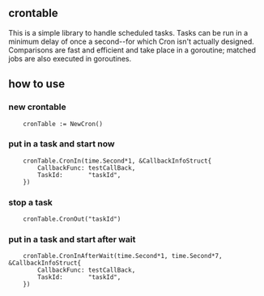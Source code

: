 ## crontable

This is a simple library to handle scheduled tasks. Tasks can be run in a minimum delay of once a second--for which Cron isn't actually designed. Comparisons are fast and efficient and take place in a goroutine; matched jobs are also executed in goroutines.

## how to use

### new crontable
```golang
    cronTable := NewCron()
```

### put in a task and start now
```golang
	cronTable.CronIn(time.Second*1, &CallbackInfoStruct{
		CallbackFunc: testCallBack,
		TaskId:       "taskId",
	})
```
### stop a task 
```golang
	cronTable.CronOut("taskId")
```

###  put in a task and start after wait
```golang
	cronTable.CronInAfterWait(time.Second*1, time.Second*7, &CallbackInfoStruct{
		CallbackFunc: testCallBack,
		TaskId:       "taskId",
	})
```